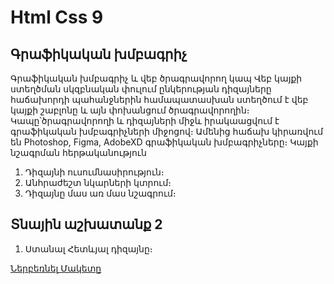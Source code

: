 # Html Css 9

## Գրաֆիկական խմբագրիչ

Գրաֆիկական խմբագրիչ և վեբ ծրագրավորող կապ
Վեբ կայքի ստեղծման սկզբնական փուլում ընկերության դիզայները հաճախորդի պահանջներին համապատասխան ստեղծում է վեբ կայքի շաբլոնը և այն փոխանցում ծրագրավորողին։ Կապը՝ծրագրավորողի և դիզայների միջև իրակաացվում է գրաֆիկական խմբագրիչների միջոցով։ Ամենից հաճախ կիրառվում են Photoshop, Figma, AdobeXD գրաֆիկական խմբագրիչները։
Կայքի նշագրման հերթականություն

1. Դիզայնի ուսումնասիրություն։
2. Անհրաժեշտ նկարների կտրում։
3. Դիզայնը մաս առ մաս նշագրում։

## Տնային աշխատանք 2

1. Ստանալ Հետևյալ դիզայնը։

<a href="http://psd-html-css.ru/sites/default/files/public/old/rar_files/FlaStylBusiness.rar" rel="nofollow" target="_blank" class="btn btn-success btn-lg">Ներբեռնել Մակետը</a>


